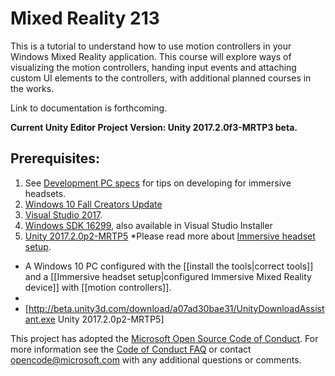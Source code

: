 # Mixed Reality 213 

This is a tutorial to understand how to use motion controllers in your Windows Mixed Reality application. This course will explore ways of visualizing the motion controllers, handing input events and attaching custom UI elements to the controllers, with additional planned courses in the works.

Link to documentation is forthcoming.

**Current Unity Editor Project Version: Unity 2017.2.0f3-MRTP3 beta.**

## Prerequisites:
1. See [Development PC specs](https://developer.microsoft.com/en-us/windows/mixed-reality/install_the_tools#developing_for_immersive_headsets) for tips on developing for immersive headsets.
2. [Windows 10 Fall Creators Update](https://www.microsoft.com/en-us/software-download/windows10)
3. [Visual Studio 2017](https://www.visualstudio.com/downloads/).
4. [Windows SDK 16299](https://developer.microsoft.com/en-us/windows/downloads/windows-10-sdk), also available in Visual Studio Installer
5. [Unity 2017.2.0p2-MRTP5](http://beta.unity3d.com/download/a07ad30bae31/UnityDownloadAssistant.exe)
*Please read more about [Immersive headset setup](https://developer.microsoft.com/en-us/windows/mixed-reality/immersive_headset_setup).

* A Windows 10 PC configured with the [[install the tools|correct tools]] and a [[Immersive headset setup|configured Immersive Mixed Reality device]] with [[motion controllers]].
* 
* [http://beta.unity3d.com/download/a07ad30bae31/UnityDownloadAssistant.exe Unity 2017.2.0p2-MRTP5]

This project has adopted the [Microsoft Open Source Code of Conduct](https://opensource.microsoft.com/codeofconduct/). 
For more information see the [Code of Conduct FAQ](https://opensource.microsoft.com/codeofconduct/faq/) or contact [opencode@microsoft.com](mailto:opencode@microsoft.com) with any additional questions or comments.
